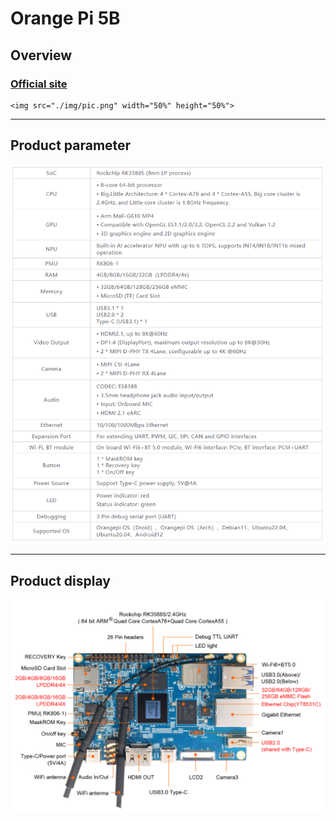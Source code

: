 # Orange Pi 5B

## Overview
### [Official site](http://www.orangepi.org/html/hardWare/computerAndMicrocontrollers/details/Orange-Pi-5B.html)
```
<img src="./img/pic.png" width="50%" height="50%">
```
---

## Product parameter
![img](./img/project%20parameter.png)

---

## Product display
![img](./img/product%20display.png)